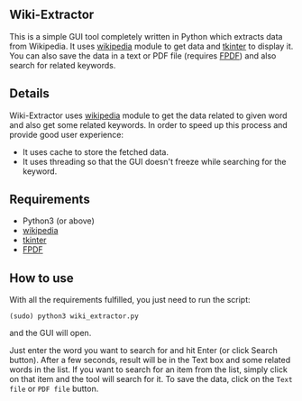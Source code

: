 ## Wiki-Extractor
This is a simple GUI tool completely written in Python which extracts data from Wikipedia.
It uses [wikipedia](https://pypi.org/project/wikipedia/) module to get data and [tkinter](https://docs.python.org/3/library/tk.html) to display it.
You can also save the data in a text or PDF file (requires [FPDF](https://pypi.org/project/fpdf/)) and also search for related keywords.

## Details
Wiki-Extractor uses [wikipedia](https://pypi.org/project/wikipedia/) module to get the data related to given word and also get some related keywords.
In order to speed up this process and provide good user experience:
- It uses cache to store the fetched data.
- It uses threading so that the GUI doesn't freeze while searching for the keyword.

## Requirements
- Python3 (or above)
- [wikipedia](https://pypi.org/project/wikipedia/)
- [tkinter](https://docs.python.org/3/library/tk.html)
- [FPDF](https://pypi.org/project/fpdf/)

## How to use
With all the requirements fulfilled, you just need to run the script:

	(sudo) python3 wiki_extractor.py

and the GUI will open.

Just enter the word you want to search for and hit Enter (or click Search button).
After a few seconds, result will be in the Text box and some related words in the list.
If you want to search for an item from the list, simply click on that item and the tool will search for it. To save the data, click on the `Text file` or `PDF file` button.
